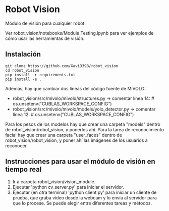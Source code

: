 
# Robot Vision

Módulo de visión para cualquier robot.

Ver robot_vision/notebooks/Module Testing.ipynb para ver ejemplos de cómo usar las herramientas de visión.

## Instalación

    git clone https://github.com/Xavi3398/robot_vision
    cd robot_vision
    pip install -r requirements.txt
    pip install -e .

Además, hay que cambiar dos líneas del código fuente de MiVOLO:
* robot_vision/src/mivolo/mivolo/structures.py -> comentar línea 14: # os.unsetenv("CUBLAS_WORKSPACE_CONFIG")
* robot_vision/src/mivolo/mivolo/models/yolo_detector.py -> comentar línea 12: # os.unsetenv("CUBLAS_WORKSPACE_CONFIG")

Para los pesos de los modelos hay que crear una carpeta "models" dentro de robot_vision/robot_vision, y ponerlos ahí.
Para la tarea de reconocimiento facial hay que crear una carpeta "user_faces" dentro de robot_vision/robot_vision, y poner ahí las imágenes de los usuarios a reconocer. 

## Instrucciones para usar el módulo de visión en tiempo real

1. Ir a carpeta robot_vision/vision_module.
2. Ejecutar 'python cv_server.py' para iniciar el servidor.
3. Ejecutar (en otra terminal) 'python client.py' para iniciar un cliente de prueba, que graba vídeo desde la webcam y lo envía al servidor para que lo procese. Se puede elegir entre diferentes tareas y métodos.
